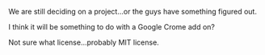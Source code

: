 We are still deciding on a project...or the guys have something figured out.

I think it will be something to do with a Google Crome add on?

Not sure what license...probably MIT license.
